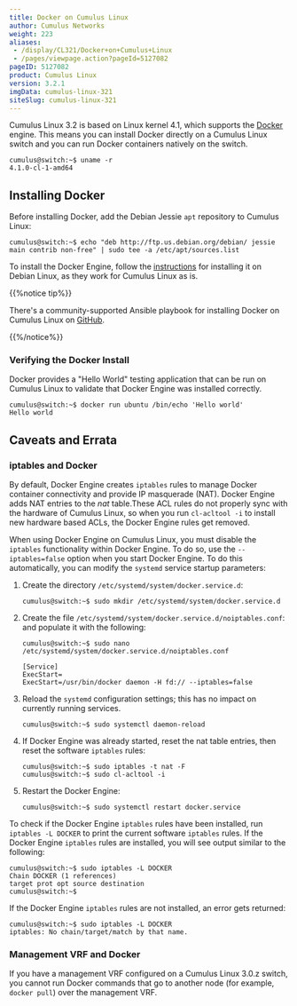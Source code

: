 ```yaml
---
title: Docker on Cumulus Linux
author: Cumulus Networks
weight: 223
aliases:
 - /display/CL321/Docker+on+Cumulus+Linux
 - /pages/viewpage.action?pageId=5127082
pageID: 5127082
product: Cumulus Linux
version: 3.2.1
imgData: cumulus-linux-321
siteSlug: cumulus-linux-321
---
```

Cumulus Linux 3.2 is based on Linux kernel 4.1, which supports the
[Docker](https://www.docker.com/) engine. This means you can install
Docker directly on a Cumulus Linux switch and you can run Docker
containers natively on the switch.

    cumulus@switch:~$ uname -r
    4.1.0-cl-1-amd64

## Installing Docker</span>

Before installing Docker, add the Debian Jessie `apt` repository to
Cumulus Linux:

    cumulus@switch:~$ echo "deb http://ftp.us.debian.org/debian/ jessie main contrib non-free" | sudo tee -a /etc/apt/sources.list

To install the Docker Engine, follow the
[instructions](https://docs.docker.com/engine/installation/linux/debian/)
for installing it on Debian Linux, as they work for Cumulus Linux as is.

{{%notice tip%}}

There's a community-supported Ansible playbook for installing Docker on
Cumulus Linux on
[GitHub](https://github.com/plumbis/demos/blob/master/install_docker.yml).

{{%/notice%}}

### Verifying the Docker Install</span>

Docker provides a "Hello World" testing application that can be run on
Cumulus Linux to validate that Docker Engine was installed correctly.

    cumulus@switch:~$ docker run ubuntu /bin/echo 'Hello world'
    Hello world

## Caveats and Errata</span>

### iptables and Docker</span>

By default, Docker Engine creates `iptables` rules to manage Docker
container connectivity and provide IP masquerade (NAT). Docker Engine
adds NAT entries to the *nat* table.These ACL rules do not properly sync
with the hardware of Cumulus Linux, so when you run `cl-acltool -i` to
install new hardware based ACLs, the Docker Engine rules get removed.

When using Docker Engine on Cumulus Linux, you must disable the
`iptables` functionality within Docker Engine. To do so, use the
`--iptables=false` option when you start Docker Engine. To do this
automatically, you can modify the `systemd` service startup parameters:

1.  Create the directory `/etc/systemd/system/docker.service.d`:
    
        cumulus@switch:~$ sudo mkdir /etc/systemd/system/docker.service.d

2.  Create the file
    `/etc/systemd/system/docker.service.d/noiptables.conf`: and populate
    it with the following:
    
        cumulus@switch:~$ sudo nano /etc/systemd/system/docker.service.d/noiptables.conf
         
        [Service]
        ExecStart=
        ExecStart=/usr/bin/docker daemon -H fd:// --iptables=false

3.  Reload the `systemd` configuration settings; this has no impact on
    currently running services.
    
        cumulus@switch:~$ sudo systemctl daemon-reload

4.  If Docker Engine was already started, reset the nat table entries,
    then reset the software `iptables` rules:
    
        cumulus@switch:~$ sudo iptables -t nat -F
        cumulus@switch:~$ sudo cl-acltool -i

5.  Restart the Docker Engine:
    
        cumulus@switch:~$ sudo systemctl restart docker.service

To check if the Docker Engine `iptables` rules have been installed, run
`iptables -L DOCKER` to print the current software `iptables` rules. If
the Docker Engine `iptables` rules are installed, you will see output
similar to the following:

    cumulus@switch:~$ sudo iptables -L DOCKER
    Chain DOCKER (1 references)
    target prot opt source destination
    cumulus@switch:~$

If the Docker Engine `iptables` rules are not installed, an error gets
returned:

    cumulus@switch:~$ sudo iptables -L DOCKER
    iptables: No chain/target/match by that name.

### Management VRF and Docker</span>

If you have a management VRF configured on a Cumulus Linux 3.0.z switch,
you cannot run Docker commands that go to another node (for example,
`docker pull`) over the management VRF.

<article id="html-search-results" class="ht-content" style="display: none;">

</article>

<footer id="ht-footer">

</footer>
